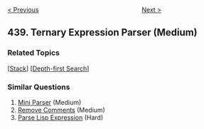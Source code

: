 <!--|This file generated by command(leetcode description); DO NOT EDIT.    |-->
<!--+----------------------------------------------------------------------+-->
<!--|@author    Openset <openset.wang@gmail.com>                           |-->
<!--|@link      https://github.com/openset                                 |-->
<!--|@home      https://github.com/openset/leetcode                        |-->
<!--+----------------------------------------------------------------------+-->

[< Previous](https://github.com/openset/leetcode/tree/master/problems/find-all-anagrams-in-a-string "Find All Anagrams in a String")
　　　　　　　　　　　　　　　　
[Next >](https://github.com/openset/leetcode/tree/master/problems/k-th-smallest-in-lexicographical-order "K-th Smallest in Lexicographical Order")

## 439. Ternary Expression Parser (Medium)



### Related Topics
  [[Stack](https://github.com/openset/leetcode/tree/master/tag/stack/README.md)]
  [[Depth-first Search](https://github.com/openset/leetcode/tree/master/tag/depth-first-search/README.md)]

### Similar Questions
  1. [Mini Parser](https://github.com/openset/leetcode/tree/master/problems/mini-parser) (Medium)
  1. [Remove Comments](https://github.com/openset/leetcode/tree/master/problems/remove-comments) (Medium)
  1. [Parse Lisp Expression](https://github.com/openset/leetcode/tree/master/problems/parse-lisp-expression) (Hard)
